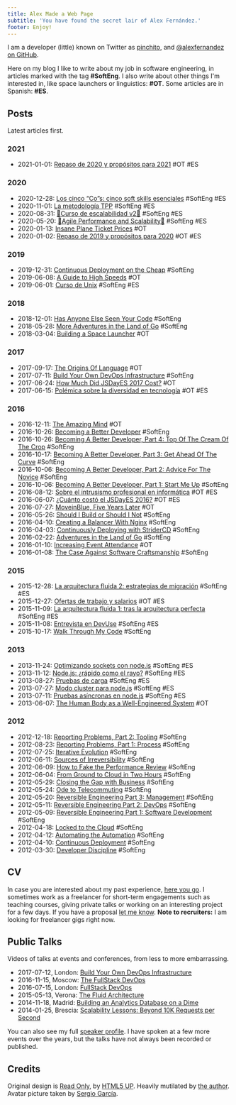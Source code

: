 ```yaml
---
title: Alex Made a Web Page
subtitle: 'You have found the secret lair of Alex Fernández.'
footer: Enjoy!
---
```


I am a developer (little) known on Twitter as [pinchito](https://twitter.com/pinchito),
and <a href="https://github.com/alexfernandez" aria-label="Follow @alexfernandez on GitHub">@alexfernandez on GitHub</a>.

Here on my blog I like to write about my job in software engineering, in articles marked with the tag **#SoftEng**.
I also write about other things I'm interested in, like space launchers or linguistics: **#OT**.
Some articles are in Spanish: **#ES**.

## Posts

Latest articles first.

### 2021

* 2021-01-01: [Repaso de 2020 y propósitos para 2021](2021/repaso-propositos) #OT #ES

### 2020

* 2020-12-28: [Los cinco “Co”s: cinco soft skills esenciales](2020/cinco-cos) #SoftEng #ES
* 2020-11-01: [La metodología TPP](2020/tpp) #SoftEng #ES
* 2020-08-31: [🚀Curso de escalabilidad v2🚀](2020/curso-escalabilidad-2) #SoftEng #ES
* 2020-05-20: [🚀Agile Performance and Scalability🚀](2020/curso-escalabilidad) #SoftEng #ES
* 2020-01-13: [Insane Plane Ticket Prices](2020/insane-plane-prices) #OT
* 2020-01-02: [Repaso de 2019 y propósitos para 2020](2020/repaso-propositos) #OT #ES

### 2019

* 2019-12-31: [Continuous Deployment on the Cheap](2019/devops-on-the-cheap) #SoftEng
* 2019-06-08: [A Guide to High Speeds](2019/high-speeds) #OT
* 2019-06-01: [Curso de Unix](2019/curso-unix) #SoftEng #ES

### 2018

* 2018-12-01: [Has Anyone Else Seen Your Code](2018/has-anyone-else-seen-your-code) #SoftEng
* 2018-05-28: [More Adventures in the Land of Go](2018/more-golang-adventures) #SoftEng
* 2018-03-04: [Building a Space Launcher](2018/building-space-launcher) #OT

### 2017

* 2017-09-17: [The Origins Of Language](2017/origins-language) #OT
* 2017-07-11: [Build Your Own DevOps Infrastructure](2017/build-your-own-devops-infrastructure) #SoftEng
* 2017-06-24: [How Much Did JSDayES 2017 Cost?](2017/jsdayes-2017-cost) #OT
* 2017-06-15: [Polémica sobre la diversidad en tecnología](2017/diversidad-tecnologia) #OT #ES

### 2016

* 2016-12-11: [The Amazing Mind](2016/the-amazing-mind) #OT
* 2016-10-26: [Becoming a Better Developer](2016/becoming-a-better-developer) #SoftEng
* 2016-10-26: [Becoming A Better Developer, Part 4: Top Of The Cream Of The Crop](2016/top-of-the-cream-of-the-crop) #SoftEng
* 2016-10-17: [Becoming A Better Developer, Part 3: Get Ahead Of The Curve](2016/get-ahead-of-the-curve) #SoftEng
* 2016-10-06: [Becoming A Better Developer, Part 2: Advice For The Novice](2016/advice-for-the-novice) #SoftEng
* 2016-10-06: [Becoming A Better Developer, Part 1: Start Me Up](2016/start-me-up) #SoftEng
* 2016-08-12: [Sobre el intrusismo profesional en informática](2016/sobre-intrusismo-profesional) #OT #ES
* 2016-06-07: [¿Cuánto costó el JSDayES 2016?](2016/cuanto-costo-jsdayes-2016) #OT #ES
* 2016-07-27: [MoveinBlue, Five Years Later](2016/mib-five-years-later) #OT
* 2016-05-26: [Should I Build or Should I Not](2016/build-or-not) #SoftEng
* 2016-04-10: [Creating a Balancer With Nginx](2016/nginx-balancer) #SoftEng
* 2016-04-03: [Continuously Deploying with StriderCD](2016/stridercd) #SoftEng
* 2016-02-22: [Adventures in the Land of Go](2016/golang-adventures) #SoftEng
* 2016-01-10: [Increasing Event Attendance](2016/event-attendance) #OT
* 2016-01-08: [The Case Against Software Craftsmanship](2016/against-craftsmanship) #SoftEng

### 2015

* 2015-12-28: [La arquitectura fluida 2: estrategias de migración](2015/arquitectura-fluida-2-estrategias-migracion) #SoftEng #ES
* 2015-12-27: [Ofertas de trabajo y salarios](2015/ofertas-salarios) #OT #ES
* 2015-11-09: [La arquitectura fluida 1: tras la arquitectura perfecta](2015/arquitectura-fluida-1-arquitectura-perfecta) #SoftEng #ES
* 2015-11-08: [Entrevista en DevUse](2015/entrevista-devuse) #SoftEng #ES
* 2015-10-17: [Walk Through My Code](2015/walk-through-my-code) #SoftEng

### 2013

* 2013-11-24: [Optimizando sockets con node.js](2013/optimizando-sockets) #SoftEng #ES
* 2013-11-12: [Node.js: ¿rápido como el rayo?](2013/nodejs-rapido-como-el-rayo) #SoftEng #ES
* 2013-08-27: [Pruebas de carga](2013/pruebas-de-carga) #SoftEng #ES
* 2013-07-27: [Modo cluster para node.js](2013/modo-cluster) #SoftEng #ES
* 2013-07-11: [Pruebas asíncronas en node.js](2013/pruebas-asincronas) #SoftEng #ES
* 2013-06-07: [The Human Body as a Well-Engineered System](2013/human-body-engineered-system) #OT

### 2012

* 2012-12-18: [Reporting Problems, Part 2: Tooling](2012/reporting-problems-part-2) #SoftEng
* 2012-08-23: [Reporting Problems, Part 1: Process](2012/reporting-problems-part-1) #SoftEng
* 2012-07-25: [Iterative Evolution](2012/iterative-evolution) #SoftEng
* 2012-06-11: [Sources of Irreversibility](2012/sources-of-irreversibility) #SoftEng
* 2012-06-09: [How to Fake the Performance Review](2012/performance-review) #SoftEng
* 2012-06-04: [From Ground to Cloud in Two Hours](2012/from-ground-to-cloud) #SoftEng
* 2012-05-29: [Closing the Gap with Business](2012/closing-the-gap) #SoftEng
* 2012-05-24: [Ode to Telecommuting](2012/ode-to-telecommuting) #SoftEng
* 2012-05-20: [Reversible Engineering Part 3: Management](2012/reversible-engineering-part-3) #SoftEng
* 2012-05-11: [Reversible Engineering Part 2: DevOps](2012/reversible-engineering-part-2) #SoftEng
* 2012-05-09: [Reversible Engineering Part 1: Software Development](2012/reversible-engineering-part-1) #SoftEng
* 2012-04-18: [Locked to the Cloud](2012/locked-to-the-cloud) #SoftEng
* 2012-04-12: [Automating the Automation](2012/automating-the-automation) #SoftEng
* 2012-04-10: [Continuous Deployment](2012/continuous-deployment) #SoftEng
* 2012-03-30: [Developer Discipline](2012/developer-discipline) #SoftEng

## CV

In case you are interested about my past experience,
[here you go](/cv).
I sometimes work as a freelancer for short-term engagements
such as teaching courses,
giving private talks
or working on an interesting project for a few days.
If you have a proposal
[let me know](mailto:alexfernandeznpm@gmail.com).
**Note to recruiters:**
I am looking for freelancer gigs right now.

## Public Talks

Videos of talks at events and conferences,
from less to more embarrassing.

* 2017-07-12, London: [Build Your Own DevOps Infrastructure](https://skillsmatter.com/skillscasts/10239-build-your-own-devops-infrastructure)
* 2016-11-15, Moscow: [The FullStack DevOps](https://www.youtube.com/watch?v=rofFbzBMchw)
* 2016-07-15, London: [FullStack DevOps](https://skillsmatter.com/skillscasts/8156-fullstack-devops)
* 2015-05-13, Verona: [The Fluid Architecture](https://vimeo.com/136912284)
* 2014-11-18, Madrid: [Building an Analytics Database on a Dime](https://www.youtube.com/watch?v=F3rzQdCDxgg)
* 2014-01-25, Brescia: [Scalability Lessons: Beyond 10K Requests per Second](https://vimeo.com/121892726)

You can also see my full
[speaker profile](/permanent/speaker).
I have spoken at a few more events over the years,
but the talks have not always been recorded or published.

## Credits

Original design is [Read Only](http://html5up.net/read-only), by [HTML5 UP](http://html5up.net).
Heavily mutilated by [the author](https://twitter.com/pinchito).
Avatar picture taken by [Sergio García](https://twitter.com/sgmonda).

